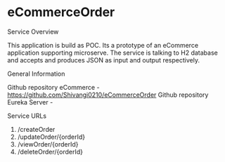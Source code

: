 # eCommerceOrder

Service Overview

This application is build as POC. Its a prototype of an eCommerce application supporting microserve. The service is talking to H2 database and accepts and produces JSON as input and output respectively.

General Information

Github repository eCommerce - https://github.com/Shivangi0210/eCommerceOrder
Github repository Eureka Server - 

Service URLs

1. /createOrder
2. /updateOrder/{orderId}
3. /viewOrder/{orderId}
4. /deleteOrder/{orderId}


